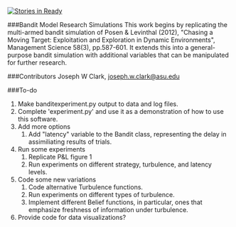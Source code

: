 [![Stories in Ready](https://badge.waffle.io/joeclark-phd/bandito.svg?label=ready&title=Ready)](http://waffle.io/joeclark-phd/bandito) 

###Bandit Model Research Simulations
This work begins by replicating the multi-armed bandit simulation of Posen & Levinthal (2012), "Chasing a Moving Target: Exploitation and Exploration in Dynamic Environments", Management Science 58(3), pp.587-601.  It extends this into a general-purpose bandit simulation with additional variables that can be manipulated for further research.

###Contributors
Joseph W Clark, joseph.w.clark@asu.edu

###To-do
1. Make banditexperiment.py output to data and log files.
1. Complete 'experiment.py' and use it as a demonstration of how to use this software.
1. Add more options
    1. Add "latency" variable to the Bandit class, representing the delay in assimiliating results of trials.
1. Run some experiments
    1. Replicate P&L figure 1
    1. Run experiments on different strategy, turbulence, and latency levels.
1. Code some new variations
    1. Code alternative Turbulence functions.
    1. Run experiments on different types of turbulence.
    1. Implement different Belief functions, in particular, ones that emphasize freshness of information under turbulence.
1. Provide code for data visualizations?
